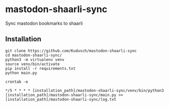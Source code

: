 # mastodon-shaarli-sync

Sync mastodon bookmarks to shaarli

## Installation
```
git clone https://github.com/Kudusch/mastodon-shaarli-sync
cd mastodon-shaarli-sync/
python3 -m virtualenv venv
source venv/bin/activate
pip install -r requirements.txt
python main.py

crontab -e

*/5 * * * * [installation_path]/mastodon-shaarli-sync/venv/bin/python3 [installation_path]/mastodon-shaarli-sync/main.py >> [installation_path]/mastodon-shaarli-sync/log.txt
```
